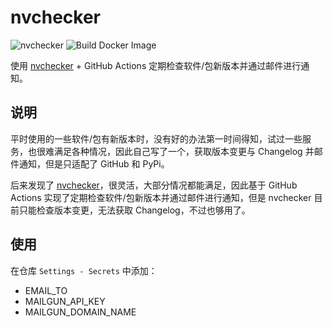 # nvchecker

![nvchecker](https://github.com/guizai/nvchecker/workflows/nvchecker/badge.svg) ![Build Docker Image](https://github.com/guizai/nvchecker/workflows/Build%20Docker%20Image/badge.svg)

使用 [nvchecker](https://github.com/lilydjwg/nvchecker) + GitHub Actions 定期检查软件/包新版本并通过邮件进行通知。

## 说明

平时使用的一些软件/包有新版本时，没有好的办法第一时间得知，试过一些服务，也很难满足各种情况，因此自己写了一个，获取版本变更与 Changelog 并邮件通知，但是只适配了 GitHub 和 PyPi。

后来发现了 [nvchecker](https://github.com/lilydjwg/nvchecker)，很灵活，大部分情况都能满足，因此基于 GitHub Actions 实现了定期检查软件/包新版本并通过邮件进行通知，但是 nvchecker 目前只能检查版本变更，无法获取 Changelog，不过也够用了。

## 使用

在仓库 `Settings - Secrets` 中添加：

- EMAIL_TO
- MAILGUN_API_KEY
- MAILGUN_DOMAIN_NAME

